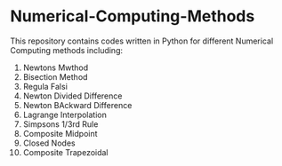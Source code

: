 # Numerical-Computing-Methods
This repository contains codes written in Python for different Numerical Computing methods including:
  1. Newtons Mwthod
  2. Bisection Method
  3. Regula Falsi
  4. Newton Divided Difference
  5. Newton BAckward Difference
  6. Lagrange Interpolation
  7. Simpsons 1/3rd Rule
  8. Composite Midpoint
  9. Closed Nodes
  10. Composite Trapezoidal
